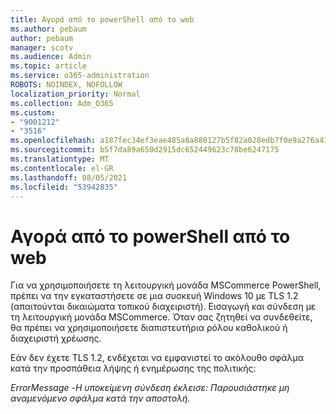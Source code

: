 ```yaml
---
title: Αγορά από το powerShell από το web
ms.author: pebaum
author: pebaum
manager: scotv
ms.audience: Admin
ms.topic: article
ms.service: o365-administration
ROBOTS: NOINDEX, NOFOLLOW
localization_priority: Normal
ms.collection: Adm_O365
ms.custom:
- "9001212"
- "3516"
ms.openlocfilehash: a187fec34ef3eae485a8a880127b5f82a028edb7f0e9a276a41b5e33cad25ead
ms.sourcegitcommit: b5f7da89a650d2915dc652449623c78be6247175
ms.translationtype: MT
ms.contentlocale: el-GR
ms.lasthandoff: 08/05/2021
ms.locfileid: "53942835"
---
```

# <a name="self-service-purchase-of-powershell"></a>Αγορά από το powerShell από το web

Για να χρησιμοποιήσετε τη λειτουργική μονάδα MSCommerce PowerShell, πρέπει να την εγκαταστήσετε σε μια συσκευή Windows 10 με TLS 1.2 (απαιτούνται δικαιώματα τοπικού διαχειριστή).  Εισαγωγή και σύνδεση με τη λειτουργική μονάδα MSCommerce.  Όταν σας ζητηθεί να συνδεθείτε, θα πρέπει να χρησιμοποιήσετε διαπιστευτήρια ρόλου καθολικού ή διαχειριστή χρέωσης.  

Εάν δεν έχετε TLS 1.2, ενδέχεται να εμφανιστεί το ακόλουθο σφάλμα κατά την προσπάθεια λήψης ή ενημέρωσης της πολιτικής:

*ErrorMessage -Η υποκείμενη σύνδεση έκλεισε: Παρουσιάστηκε μη αναμενόμενο σφάλμα κατά την αποστολή.*



